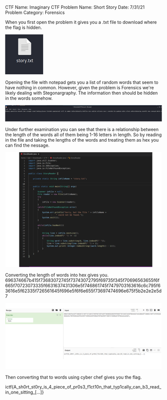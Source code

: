 CTF Name: Imaginary CTF
Problem Name: Short Story
Date: 7/31/21 
Problem Category: Forensics


When you first open the problem it gives you a .txt file to download where the flag is hidden.

![Alt text](https://github.com/RhysticStudies/Writeups/blob/main/ICTF/Screenshot3.png)

Opening the file with notepad gets you a list of random words that seem to have nothing in common. However, given the problem is Forensics we're likely dealing with Stegonargraphy. The information then should be hidden in the words somehow.

![Alt text](https://github.com/RhysticStudies/Writeups/blob/main/ICTF/Screenshot2.png)

Under further examination you can see that there is a relationship between the length of the words all of them being 1-16 letters in length. So by reading in the file and taking the lengths of the words and treating them as hex you can find the nessage.

![Alt text](https://github.com/RhysticStudies/Writeups/blob/main/ICTF/Screenshot1.png)

Converting the length of words into hex gives you.
696374667b415f73683072745f73743072795f69735f345f70696563655f6f665f70723073335f6631637431306e5f746861745f7479703163616c6c795f63616e5f62335f726561645f696e5f6f6e655f73697474696e675f5b2e2e2e5d7

![Alt text](https://github.com/RhysticStudies/Writeups/blob/main/ICTF/Screenshot4.png)

Then converting that to words using cyber chef gives you the flag.

ictf{A_sh0rt_st0ry_is_4_piece_of_pr0s3_f1ct10n_that_typ1cally_can_b3_read_in_one_sitting_[...]}
